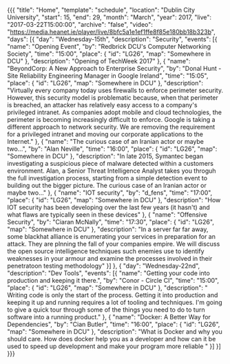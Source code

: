 {{{
  "title": "Home",
  "template": "schedule",
  "location": "Dublin City University",
  "start": 15,
  "end": 29,
  "month": "March",
  "year": 2017,
  "live": "2017-03-22T15:00:00",
  "archive": "false",
  "video": "https://media.heanet.ie/player/live/8bfc5a1e1ef1ffe8f85e180bb18b323b",
  "days": [{
    "day": "Wednesday-15th",
    "description": "Security",
    "events": [{
      "name": "Opening Event",
      "by": "Redbrick DCU's Computer Networking Society",
      "time": "15:00",
      "place": {
        "id": "LG26",
        "map": "Somewhere in DCU"
      },
      "description": "Opening of TechWeek 2017"
    }, {
      "name": "BeyondCorp: A New Approach to Enterprise Security",
      "by": "Donal Hunt - Site Reliability Engineering Manager in Google Ireland",
      "time": "15:05",
      "place": {
        "id": "LG26",
        "map": "Somewhere in DCU"
      },
      "description": "Virtually every company today uses firewalls to enforce perimeter security. However, this security model is problematic because, when that perimeter is breached, an attacker has relatively easy access to a company's privileged intranet. As companies adopt mobile and cloud technologies, the perimeter is becoming increasingly difficult to enforce. Google is taking a different approach to network security. We are removing the requirement for a privileged intranet and moving our corporate applications to the Internet."
    }, {
      "name": "The curious case of an Iranian actor or maybe two...",
      "by": "Alan Neville",
      "time": "16:00",
      "place": {
        "id": "LG26",
        "map": "Somewhere in DCU"
      },
      "description": "In late 2015, Symantec began investigating a suspicious piece of malware detected within a customers environment. Alan, a Senior Threat Intelligence Analyst takes you throguh the full investigation process, starting from a simple detection event to building out the bigger picture. The curious case of an Iranian actor or maybe two..."
    }, {
      "name": "IOT security",
      "by": "d_fens",
      "time": "17:00",
      "place": {
        "id": "LG26",
        "map": "Somewhere in DCU"
      },
      "description": "How IOT security has been developing over the last few years (it hasn't) and what flaws are typically seen in these devices"
    }, {
      "name": "Offensive Security",
      "by": "Ciaran McNally",
      "time": "17:30",
      "place": {
        "id": "LG26",
        "map": "Somewhere in DCU"
      },
      "description": "In a server far far away, some blackhat alliance is enumerating your services in preparation for an attack. They are plnning the fall of your companies empire. We will discuss the open source intelligence techniques such enemies use to identify weaknesses in your armour and examine the processes involved in their penetratoon testing methodology"
    }]
  }, {
    "day": "Wednesday-22nd",
    "description": "Dev Tools",
    "events": [{
      "name": "Getting your code into production and keeping it there.",
      "by": "Conor - Circle CI",
      "time": "15:00",
      "place": {
        "id": "LG26",
        "map": "Somewhere in DCU"
      },
      "description": " Writing code is only the start of the process. Getting it into production and keeping it up and running requires a lot of tooling and techniques. I'm going to give a quick tour through some of the things you need to do to turn software into a running product."
    }, {
      "name": "Docker: A Better Way for Dependencies",
      "by": "Cian Butler",
      "time": "16:00",
      "place": {
        "id": "LG26",
        "map": "Somewhere in DCU"
      },
      "description": "What is Docker and why you should care. How does docker help you as a developer and how can it be used to speed up development and make your program more reliable "
    }]
  }]
}}}
